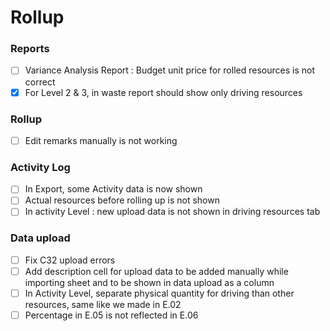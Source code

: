 # Rollup
### Reports
- [ ] Variance Analysis Report : Budget unit price for rolled resources is not correct
- [x] For Level 2 & 3, in waste report should show only driving resources

### Rollup
- [ ] Edit remarks manually is not working

### Activity Log
- [ ] In Export, some Activity data is now shown
- [ ] Actual resources before rolling up is not shown
- [ ] In activity Level : new upload data is not shown in driving resources tab

### Data upload
- [ ] Fix C32 upload errors
- [ ] Add description cell for upload data to be added manually while importing sheet and to be shown in data upload as a column 
- [ ] In Activity Level, separate physical quantity for driving than other resources, same like we made in E.02
- [ ] Percentage in E.05 is not reflected in E.06